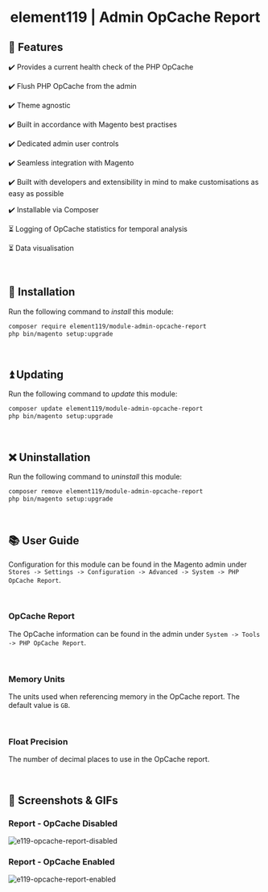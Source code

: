 <h1 align="center">element119 | Admin OpCache Report</h1>

## 📝 Features
✔️ Provides a current health check of the PHP OpCache

✔️ Flush PHP OpCache from the admin

✔️ Theme agnostic

✔️ Built in accordance with Magento best practises

✔️ Dedicated admin user controls

✔️ Seamless integration with Magento

✔️ Built with developers and extensibility in mind to make customisations as easy as possible

✔️ Installable via Composer

⏳ Logging of OpCache statistics for temporal analysis

⏳ Data visualisation

<br/>

## 🔌 Installation
Run the following command to *install* this module:
```bash
composer require element119/module-admin-opcache-report
php bin/magento setup:upgrade
```

<br/>

## ⏫ Updating
Run the following command to *update* this module:
```bash
composer update element119/module-admin-opcache-report
php bin/magento setup:upgrade
```

<br/>

## ❌ Uninstallation
Run the following command to *uninstall* this module:
```bash
composer remove element119/module-admin-opcache-report
php bin/magento setup:upgrade
```

<br/>

## 📚 User Guide
Configuration for this module can be found in the Magento admin under `Stores -> Settings -> Configuration -> Advanced
-> System -> PHP OpCache Report`.

<br>

### OpCache Report
The OpCache information can be found in the admin under `System -> Tools -> PHP OpCache Report`.

<br>

### Memory Units
The units used when referencing memory in the OpCache report. The default value is `GB`.

<br>

### Float Precision
The number of decimal places to use in the OpCache report.

<br>

## 📸 Screenshots & GIFs
### Report - OpCache Disabled
![e119-opcache-report-disabled](https://github.com/user-attachments/assets/159b9649-0b9a-4833-ac06-eb0ef3a49193)

### Report - OpCache Enabled
![e119-opcache-report-enabled](https://github.com/user-attachments/assets/c73aa877-0359-4d29-a50d-d3a77f0cebfa)
